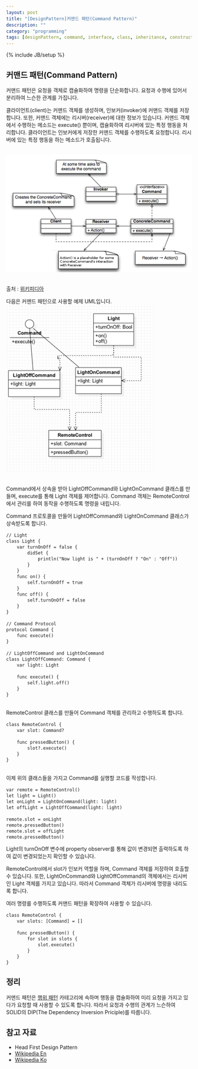 ```yaml
---
layout: post
title: "[DesignPattern]커맨드 패턴(Command Pattern)"
description: ""
category: "programming"
tags: [designPattern, command, interface, class, inheritance, constructor, abstract, protocol, dependency, protocol]
---
```

{% include JB/setup %}

## 커맨드 패턴(Command Pattern)

커맨드 패턴은 요청을 객체로 캡슐화하여 명령을 단순화합니다. 요청과 수행에 있어서 분리하여 느슨한 관계를 가집니다.

클라이언트(client)는 커맨드 객체를 생성하며, 인보커(invoker)에 커맨드 객체를 저장합니다. 또한, 커맨드 객체에는 리시버(receiver)에 대한 정보가 있습니다. 커맨드 객체에서 수행하는 메소드는 execute() 뿐이며, 캡슐화하여 리시버에 있는 특정 행동을 처리합니다. 클라이언트는 인보커에게 저장한 커맨드 객체를 수행하도록 요청합니다. 리시버에 있는 특정 행동을 하는 메소드가 호출됩니다.

<br/><img src="/../../../../image/2015/Command_Design_Pattern_Class_Diagram.png" alt="Command_Design_Pattern_Class_Diagram" style="width: 600px;"/><br/><br/>

출처 : [위키피디아][Wikipedia Ko]

다음은 커맨드 패턴으로 사용할 예제 UML입니다.
<br/><img src="/../../../../image/2015/CP_Diagram.png" alt="CommandPattern-UML" style="width: 400px;"/><br/><br/>

Command에서 상속을 받아 LightOffCommand와 LightOnCommand 클래스를 만들며, execute를 통해 Light 객체를 제어합니다. Command 객체는 RemoteControl에서 관리를 하여 동작을 수행하도록 명령을 내립니다.

Command 프로토콜을 만들어 LightOffCommand와 LightOnCommand 클래스가 상속받도록 합니다.

	// Light
	class Light {
		var turnOnOff = false {
			didSet {
				println("Now light is " + (turnOnOff ? "On" : "Off"))
			}
		}
		func on() {
			self.turnOnOff = true
		}
		func off() {
			self.turnOnOff = false
		}
	}

	// Command Protocol
	protocol Command {
		func execute()
	}

	// LightOffCommand and LightOnCommand
	class LightOffCommand: Command {
		var light: Light

		func execute() {
			self.light.off()
		}
	}

<br/>RemoteControl 클래스를 만들어 Command 객체를 관리하고 수행하도록 합니다.

	class RemoteControl {
		var slot: Command?

		func pressedButton() {
			slot?.execute()
		}
	}

<br/> 이제 위의 클래스들을 가지고 Command를 실행할 코드를 작성합니다.

	var remote = RemoteControl()
	let light = Light()
	let onLight = LightOnCommand(light: light)
	let offLight = LightOffCommand(light: light)

	remote.slot = onLight
	remote.pressedButton()
	remote.slot = offLight
	remote.pressedButton()

Light의 turnOnOff 변수에 property observer를 통해 값이 변경되면 출력하도록 하여 값이 변경되었는지 확인할 수 있습니다.

RemoteControl에서 slot가 인보커 역할을 하며, Command 객체를 저장하여 호출할 수 있습니다. 또한, LightOnCommand와 LightOffCommand의 객체에서는 리시버인 Light 객체를 가지고 있습니다. 따라서 Command 객체가 리시버에 명령을 내리도록 합니다.

여러 명령를 수행하도록 커맨드 패턴을 확장하여 사용할 수 있습니다.

	class RemoteControl {
		var slots: [Command] = []
		
		func pressedButton() {
			for slot in slots {
				slot.execute()
			}
		}
	}


## 정리

커맨드 패턴은 [행위 패턴][Behavioral_pattern] 카테고리에 속하며 행동을 캡슐화하여 미리 요청을 가지고 있다가 요청할 때 사용할 수 있도록 합니다. 따라서 요청과 수행의 관계가 느슨하여 SOLID의 DIP(The Dependency Inversion Priciple)를 따릅니다.

## 참고 자료

* Head First Design Pattern
* [Wikipedia En](http://en.wikipedia.org/wiki/Command_pattern)
* [Wikipedia Ko][Wikipedia Ko]

[Behavioral_pattern]: http://en.wikipedia.org/wiki/Behavioral_pattern
[Wikipedia Ko]: http://ko.wikipedia.org/wiki/커맨드_패턴